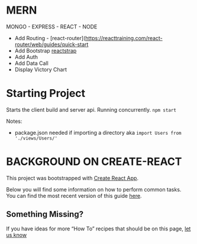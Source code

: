 # MERN
MONGO - EXPRESS - REACT - NODE

* Add Routing - [react-router](https://reacttraining.com/react-router/web/guides/quick-start
* Add Bootstrap [reactstrap](https://reactstrap.github.io/)
* Add Auth
* Add Data Call
* Display Victory Chart

# Starting Project
Starts the client build and server api.  Running concurrently.
`npm start` 

Notes:
* package.json needed if importing a directory aka `import Users from './views/Users/'`


# BACKGROUND ON CREATE-REACT
This project was bootstrapped with [Create React App](https://github.com/facebookincubator/create-react-app).

Below you will find some information on how to perform common tasks.<br>
You can find the most recent version of this guide [here](https://github.com/facebookincubator/create-react-app/blob/master/packages/react-scripts/template/README.md).

## Something Missing?
If you have ideas for more “How To” recipes that should be on this page, [let us know](https://github.com/thinkjones/mern/issues)
